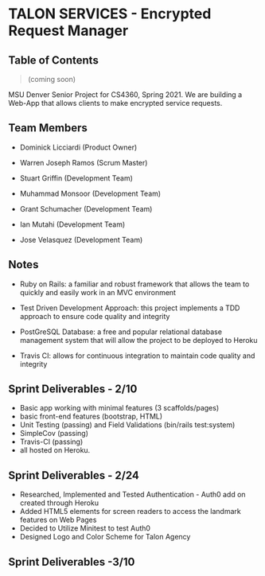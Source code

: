 # TALON SERVICES - Encrypted Request Manager

## Table of Contents

> (coming soon)

MSU Denver Senior Project for CS4360, Spring 2021. We are building a Web-App that allows clients to make encrypted service requests.

## Team Members

- Dominick Licciardi (Product Owner)

- Warren Joseph Ramos (Scrum Master)

- Stuart Griffin (Development Team)

- Muhammad Monsoor (Development Team)

- Grant Schumacher (Development Team)

- Ian Mutahi (Development Team)

- Jose Velasquez (Development Team)

## Notes

- Ruby on Rails: a familiar and robust framework that allows the team to quickly and easily work in an MVC environment

- Test Driven Development Approach: this project implements a TDD approach to ensure code quality and integrity

- PostGreSQL Database: a free and popular relational database management system that will allow the project to be deployed to Heroku

- Travis CI: allows for continuous integration to maintain code quality and integrity

## Sprint Deliverables - 2/10

- Basic app working with minimal features (3 scaffolds/pages) 
- basic front-end features (bootstrap, HTML)
- Unit Testing (passing) and Field Validations (bin/rails test:system)
- SimpleCov (passing)
- Travis-CI (passing)
- all hosted on Heroku.  

## Sprint Deliverables - 2/24 

- Researched, Implemented and Tested Authentication - Auth0 add on created through Heroku 
- Added HTML5 elements for screen readers to access the landmark features on Web Pages
- Decided to Utilize Minitest to test Auth0
- Designed Logo and Color Scheme for Talon Agency

## Sprint Deliverables -3/10
